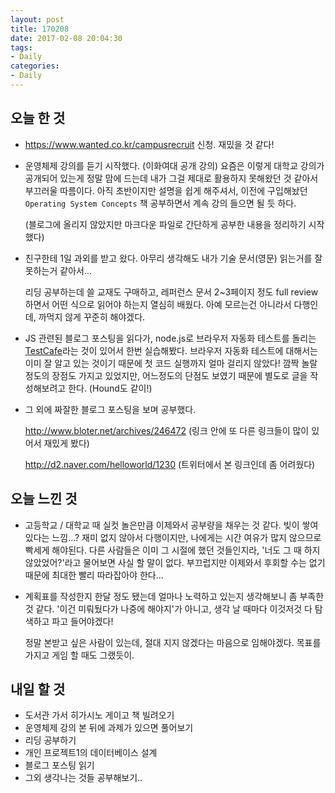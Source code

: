 ```yaml
---
layout: post
title: 170208
date: 2017-02-08 20:04:30
tags:
- Daily
categories:
- Daily
---
```


## 오늘 한 것

* https://www.wanted.co.kr/campusrecruit 신청. 재밌을 것 같다!

* 운영체제 강의를 듣기 시작했다. (이화여대 공개 강의) 요즘은 이렇게 대학교 강의가 공개되어 있는게 정말 맘에 드는데 내가 그걸 제대로 활용하지 못해왔던 것 같아서 부끄러울 따름이다. 아직 초반이지만 설명을 쉽게 해주셔서, 이전에 구입해놨던 `Operating System Concepts` 책 공부하면서 계속 강의 들으면 될 듯 하다.

  (블로그에 올리지 않았지만 마크다운 파일로 간단하게 공부한 내용을 정리하기 시작했다)

* 친구한테 1일 과외를 받고 왔다. 아무리 생각해도 내가 기술 문서(영문) 읽는거를 잘 못하는거 같아서...

  리딩 공부하는데 쓸 교재도 구매하고, 레퍼런스 문서 2~3페이지 정도 full review 하면서 어떤 식으로 읽어야 하는지 열심히 배웠다. 아예 모르는건 아니라서 다행인데, 까먹지 않게 꾸준히 해야겠다.

* JS 관련된 블로그 포스팅을 읽다가, node.js로 브라우저 자동화 테스트를 돌리는 [TestCafe](http://devexpress.github.io/testcafe/)라는 것이 있어서 한번 실습해봤다. 브라우저 자동화 테스트에 대해서는 이미 잘 알고 있는 것이기 때문에 첫 코드 실행까지 얼마 걸리지 않았다!
  깜짝 놀랄 정도의 장점도 가지고 있었지만, 어느정도의 단점도 보였기 때문에 별도로 글을 작성해보려고 한다. (Hound도 같이!)

* 그 외에 짜잘한 블로그 포스팅을 보며 공부했다.

  http://www.bloter.net/archives/246472 (링크 안에 또 다른 링크들이 많이 있어서 재밌게 봤다)

  http://d2.naver.com/helloworld/1230 (트위터에서 본 링크인데 좀 어려웠다)



## 오늘 느낀 것

* 고등학교 / 대학교 때 실컷 놀은만큼 이제와서 공부량을 채우는 것 같다. 빚이 쌓여있다는 느낌...? 재미 없지 않아서 다행이지만, 나에게는 시간 여유가 많지 않으므로 빡세게 해야된다.
  다른 사람들은 이미 그 시절에 했던 것들인지라, '너도 그 때 하지 않았었어?'라고 물어보면 사실 할 말이 없다. 부끄럽지만 이제와서 후회할 수는 없기 때문에 최대한 빨리 따라잡아야 한다...

* 계획표를 작성한지 한달 정도 됐는데 얼마나 노력하고 있는지 생각해보니 좀 부족한 것 같다. '이건 미뤄뒀다가 나중에 해야지'가 아니고, 생각 날 때마다 이것저것 다 탐색하고 파고 들어야겠다!

  정말 본받고 싶은 사람이 있는데, 절대 지지 않겠다는 마음으로 임해야겠다. 목표를 가지고 게임 할 때도 그랬듯이.



## 내일 할 것

* 도서관 가서 히가시노 게이고 책 빌려오기
* 운영체제 강의 본 뒤에 과제가 있으면 풀어보기
* 리딩 공부하기
* 개인 프로젝트1의 데이터베이스 설계
* 블로그 포스팅 읽기
* 그외 생각나는 것들 공부해보기..
